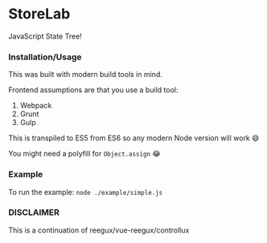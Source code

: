 # StoreLab

JavaScript State Tree!

### Installation/Usage

This was built with modern build tools in mind.

Frontend assumptions are that you use a build tool:

1. Webpack
2. Grunt
3. Gulp

This is transpiled to ES5 from ES6 so any modern Node version will work :smile:

You might need a polyfill for `Object.assign` :joy:

### Example

To run the example: `node ./example/simple.js`

### DISCLAIMER

This is a continuation of reegux/vue-reegux/controllux
